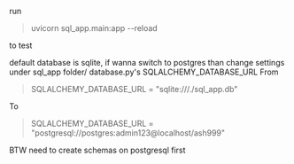 run
>uvicorn sql_app.main:app --reload

to test

default database is sqlite, if wanna switch to postgres than change settings
under sql_app folder/ database.py's SQLALCHEMY_DATABASE_URL
From 
>SQLALCHEMY_DATABASE_URL = "sqlite:///./sql_app.db"

To
> SQLALCHEMY_DATABASE_URL = "postgresql://postgres:admin123@localhost/ash999"

BTW need to create schemas on postgresql first
